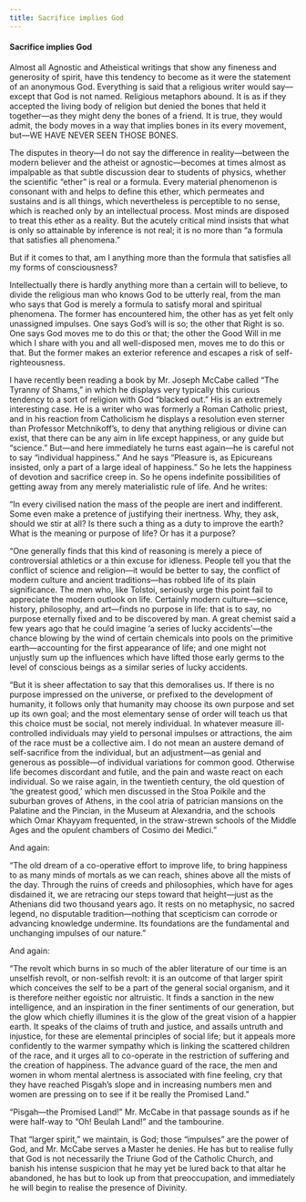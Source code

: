 ```yaml
---
title: Sacrifice implies God
---
```

#### Sacrifice implies God

Almost all Agnostic and Atheistical writings that show any fineness and
generosity of spirit, have this tendency to become as it were the
statement of an anonymous God. Everything is said that a religious
writer would say—except that God is not named. Religious metaphors
abound. It is as if they accepted the living body of religion but denied
the bones that held it together—as they might deny the bones of a
friend. It is true, they would admit, the body moves in a way that
implies bones in its every movement, but—WE HAVE NEVER SEEN THOSE BONES.

The disputes in theory—I do not say the difference in reality—between
the modern believer and the atheist or agnostic—becomes at times almost
as impalpable as that subtle discussion dear to students of physics,
whether the scientific “ether” is real or a formula. Every material
phenomenon is consonant with and helps to define this ether, which
permeates and sustains and is all things, which nevertheless is
perceptible to no sense, which is reached only by an intellectual
process. Most minds are disposed to treat this ether as a reality. But
the acutely critical mind insists that what is only so attainable by
inference is not real; it is no more than “a formula that satisfies all
phenomena.”

But if it comes to that, am I anything more than the formula that
satisfies all my forms of consciousness?

Intellectually there is hardly anything more than a certain will to
believe, to divide the religious man who knows God to be utterly real,
from the man who says that God is merely a formula to satisfy moral and
spiritual phenomena. The former has encountered him, the other has as
yet felt only unassigned impulses. One says God’s will is so; the other
that Right is so. One says God moves me to do this or that; the other
the Good Will in me which I share with you and all well-disposed men,
moves me to do this or that. But the former makes an exterior reference
and escapes a risk of self-righteousness.

I have recently been reading a book by Mr. Joseph McCabe called “The
Tyranny of Shams,” in which he displays very typically this curious
tendency to a sort of religion with God “blacked out.” His is an
extremely interesting case. He is a writer who was formerly a Roman
Catholic priest, and in his reaction from Catholicism he displays a
resolution even sterner than Professor Metchnikoff’s, to deny that
anything religious or divine can exist, that there can be any aim in
life except happiness, or any guide but “science.” But—and here
immediately he turns east again—he is careful not to say “individual
happiness.” And he says “Pleasure is, as Epicureans insisted, only a
part of a large ideal of happiness.” So he lets the happiness of
devotion and sacrifice creep in. So he opens indefinite possibilities of
getting away from any merely materialistic rule of life. And he writes:

“In every civilised nation the mass of the people are inert and
indifferent. Some even make a pretence of justifying their inertness.
Why, they ask, should we stir at all? Is there such a thing as a duty to
improve the earth? What is the meaning or purpose of life? Or has it a
purpose?

“One generally finds that this kind of reasoning is merely a piece of
controversial athletics or a thin excuse for idleness. People tell you
that the conflict of science and religion—it would be better to say, the
conflict of modern culture and ancient traditions—has robbed life of its
plain significance. The men who, like Tolstoi, seriously urge this point
fail to appreciate the modern outlook on life. Certainly modern
culture—science, history, philosophy, and art—finds no purpose in
life: that is to say, no purpose eternally fixed and to be discovered by
man. A great chemist said a few years ago that he could imagine ‘a
series of lucky accidents’—the chance blowing by the wind of certain
chemicals into pools on the primitive earth—accounting for the first
appearance of life; and one might not unjustly sum up the influences
which have lifted those early germs to the level of conscious beings as
a similar series of lucky accidents.

“But it is sheer affectation to say that this demoralises us. If there
is no purpose impressed on the universe, or prefixed to the development
of humanity, it follows only that humanity may choose its own purpose
and set up its own goal; and the most elementary sense of order will
teach us that this choice must be social, not merely individual. In
whatever measure ill-controlled individuals may yield to personal
impulses or attractions, the aim of the race must be a collective aim. I
do not mean an austere demand of self-sacrifice from the individual, but
an adjustment—as genial and generous as possible—of individual
variations for common good. Otherwise life becomes discordant and
futile, and the pain and waste react on each individual. So we raise
again, in the twentieth century, the old question of ‘the greatest
good,’ which men discussed in the Stoa Poikile and the suburban groves
of Athens, in the cool atria of patrician mansions on the Palatine and
the Pincian, in the Museum at Alexandria, and the schools which Omar
Khayyam frequented, in the straw-strewn schools of the Middle Ages and
the opulent chambers of Cosimo dei Medici.”

And again:

“The old dream of a co-operative effort to improve life, to bring
happiness to as many minds of mortals as we can reach, shines above all
the mists of the day. Through the ruins of creeds and philosophies,
which have for ages disdained it, we are retracing our steps toward that
height—just as the Athenians did two thousand years ago. It rests on no
metaphysic, no sacred legend, no disputable tradition—nothing that
scepticism can corrode or advancing knowledge undermine. Its foundations
are the fundamental and unchanging impulses of our nature.”

And again:

“The revolt which burns in so much of the abler literature of our time
is an unselfish revolt, or non-selfish revolt: it is an outcome of that
larger spirit which conceives the self to be a part of the general
social organism, and it is therefore neither egoistic nor altruistic. It
finds a sanction in the new intelligence, and an inspiration in the
finer sentiments of our generation, but the glow which chiefly illumines
it is the glow of the great vision of a happier earth. It speaks of the
claims of truth and justice, and assails untruth and injustice, for
these are elemental principles of social life; but it appeals more
confidently to the warmer sympathy which is linking the scattered
children of the race, and it urges all to co-operate in the restriction
of suffering and the creation of happiness. The advance guard of the
race, the men and women in whom mental alertness is associated with fine
feeling, cry that they have reached Pisgah’s slope and in increasing
numbers men and women are pressing on to see if it be really the
Promised Land.”

“Pisgah—the Promised Land\!” Mr. McCabe in that passage sounds as if he
were half-way to “Oh\! Beulah Land\!” and the tambourine.

That “larger spirit,” we maintain, is God; those “impulses” are the
power of God, and Mr. McCabe serves a Master he denies. He has but to
realise fully that God is not necessarily the Triune God of the Catholic
Church, and banish his intense suspicion that he may yet be lured back
to that altar he abandoned, he has but to look up from that
preoccupation, and immediately he will begin to realise the presence of
Divinity.
